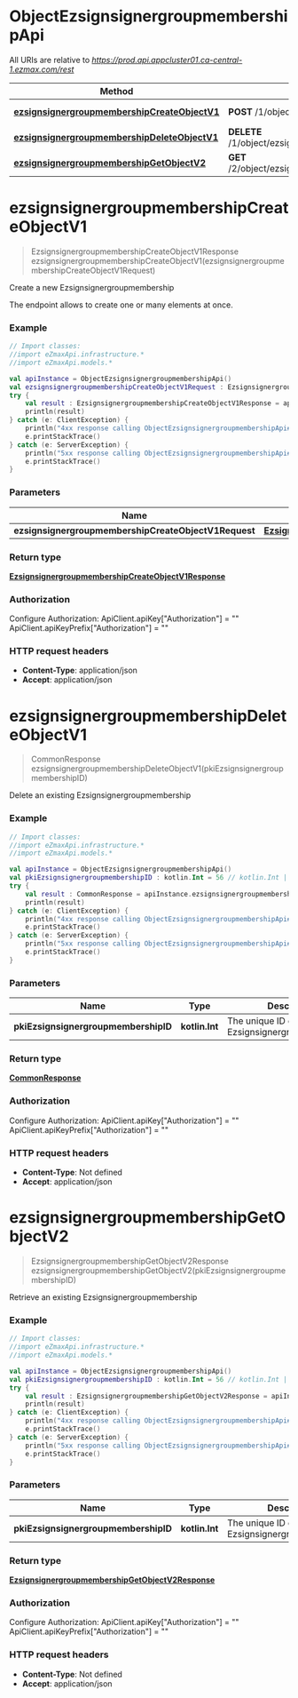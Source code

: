 # ObjectEzsignsignergroupmembershipApi

All URIs are relative to *https://prod.api.appcluster01.ca-central-1.ezmax.com/rest*

| Method | HTTP request | Description |
| ------------- | ------------- | ------------- |
| [**ezsignsignergroupmembershipCreateObjectV1**](ObjectEzsignsignergroupmembershipApi.md#ezsignsignergroupmembershipCreateObjectV1) | **POST** /1/object/ezsignsignergroupmembership | Create a new Ezsignsignergroupmembership |
| [**ezsignsignergroupmembershipDeleteObjectV1**](ObjectEzsignsignergroupmembershipApi.md#ezsignsignergroupmembershipDeleteObjectV1) | **DELETE** /1/object/ezsignsignergroupmembership/{pkiEzsignsignergroupmembershipID} | Delete an existing Ezsignsignergroupmembership |
| [**ezsignsignergroupmembershipGetObjectV2**](ObjectEzsignsignergroupmembershipApi.md#ezsignsignergroupmembershipGetObjectV2) | **GET** /2/object/ezsignsignergroupmembership/{pkiEzsignsignergroupmembershipID} | Retrieve an existing Ezsignsignergroupmembership |


<a id="ezsignsignergroupmembershipCreateObjectV1"></a>
# **ezsignsignergroupmembershipCreateObjectV1**
> EzsignsignergroupmembershipCreateObjectV1Response ezsignsignergroupmembershipCreateObjectV1(ezsignsignergroupmembershipCreateObjectV1Request)

Create a new Ezsignsignergroupmembership

The endpoint allows to create one or many elements at once.

### Example
```kotlin
// Import classes:
//import eZmaxApi.infrastructure.*
//import eZmaxApi.models.*

val apiInstance = ObjectEzsignsignergroupmembershipApi()
val ezsignsignergroupmembershipCreateObjectV1Request : EzsignsignergroupmembershipCreateObjectV1Request =  // EzsignsignergroupmembershipCreateObjectV1Request | 
try {
    val result : EzsignsignergroupmembershipCreateObjectV1Response = apiInstance.ezsignsignergroupmembershipCreateObjectV1(ezsignsignergroupmembershipCreateObjectV1Request)
    println(result)
} catch (e: ClientException) {
    println("4xx response calling ObjectEzsignsignergroupmembershipApi#ezsignsignergroupmembershipCreateObjectV1")
    e.printStackTrace()
} catch (e: ServerException) {
    println("5xx response calling ObjectEzsignsignergroupmembershipApi#ezsignsignergroupmembershipCreateObjectV1")
    e.printStackTrace()
}
```

### Parameters
| Name | Type | Description  | Notes |
| ------------- | ------------- | ------------- | ------------- |
| **ezsignsignergroupmembershipCreateObjectV1Request** | [**EzsignsignergroupmembershipCreateObjectV1Request**](EzsignsignergroupmembershipCreateObjectV1Request.md)|  | |

### Return type

[**EzsignsignergroupmembershipCreateObjectV1Response**](EzsignsignergroupmembershipCreateObjectV1Response.md)

### Authorization


Configure Authorization:
    ApiClient.apiKey["Authorization"] = ""
    ApiClient.apiKeyPrefix["Authorization"] = ""

### HTTP request headers

 - **Content-Type**: application/json
 - **Accept**: application/json

<a id="ezsignsignergroupmembershipDeleteObjectV1"></a>
# **ezsignsignergroupmembershipDeleteObjectV1**
> CommonResponse ezsignsignergroupmembershipDeleteObjectV1(pkiEzsignsignergroupmembershipID)

Delete an existing Ezsignsignergroupmembership



### Example
```kotlin
// Import classes:
//import eZmaxApi.infrastructure.*
//import eZmaxApi.models.*

val apiInstance = ObjectEzsignsignergroupmembershipApi()
val pkiEzsignsignergroupmembershipID : kotlin.Int = 56 // kotlin.Int | The unique ID of the Ezsignsignergroupmembership
try {
    val result : CommonResponse = apiInstance.ezsignsignergroupmembershipDeleteObjectV1(pkiEzsignsignergroupmembershipID)
    println(result)
} catch (e: ClientException) {
    println("4xx response calling ObjectEzsignsignergroupmembershipApi#ezsignsignergroupmembershipDeleteObjectV1")
    e.printStackTrace()
} catch (e: ServerException) {
    println("5xx response calling ObjectEzsignsignergroupmembershipApi#ezsignsignergroupmembershipDeleteObjectV1")
    e.printStackTrace()
}
```

### Parameters
| Name | Type | Description  | Notes |
| ------------- | ------------- | ------------- | ------------- |
| **pkiEzsignsignergroupmembershipID** | **kotlin.Int**| The unique ID of the Ezsignsignergroupmembership | |

### Return type

[**CommonResponse**](CommonResponse.md)

### Authorization


Configure Authorization:
    ApiClient.apiKey["Authorization"] = ""
    ApiClient.apiKeyPrefix["Authorization"] = ""

### HTTP request headers

 - **Content-Type**: Not defined
 - **Accept**: application/json

<a id="ezsignsignergroupmembershipGetObjectV2"></a>
# **ezsignsignergroupmembershipGetObjectV2**
> EzsignsignergroupmembershipGetObjectV2Response ezsignsignergroupmembershipGetObjectV2(pkiEzsignsignergroupmembershipID)

Retrieve an existing Ezsignsignergroupmembership



### Example
```kotlin
// Import classes:
//import eZmaxApi.infrastructure.*
//import eZmaxApi.models.*

val apiInstance = ObjectEzsignsignergroupmembershipApi()
val pkiEzsignsignergroupmembershipID : kotlin.Int = 56 // kotlin.Int | The unique ID of the Ezsignsignergroupmembership
try {
    val result : EzsignsignergroupmembershipGetObjectV2Response = apiInstance.ezsignsignergroupmembershipGetObjectV2(pkiEzsignsignergroupmembershipID)
    println(result)
} catch (e: ClientException) {
    println("4xx response calling ObjectEzsignsignergroupmembershipApi#ezsignsignergroupmembershipGetObjectV2")
    e.printStackTrace()
} catch (e: ServerException) {
    println("5xx response calling ObjectEzsignsignergroupmembershipApi#ezsignsignergroupmembershipGetObjectV2")
    e.printStackTrace()
}
```

### Parameters
| Name | Type | Description  | Notes |
| ------------- | ------------- | ------------- | ------------- |
| **pkiEzsignsignergroupmembershipID** | **kotlin.Int**| The unique ID of the Ezsignsignergroupmembership | |

### Return type

[**EzsignsignergroupmembershipGetObjectV2Response**](EzsignsignergroupmembershipGetObjectV2Response.md)

### Authorization


Configure Authorization:
    ApiClient.apiKey["Authorization"] = ""
    ApiClient.apiKeyPrefix["Authorization"] = ""

### HTTP request headers

 - **Content-Type**: Not defined
 - **Accept**: application/json

